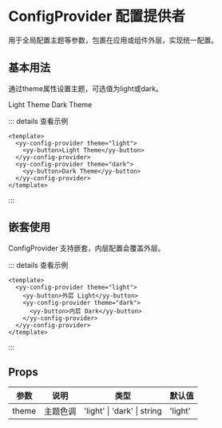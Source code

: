 # ConfigProvider 配置提供者

<yy-p>用于全局配置主题等参数，包裹在应用或组件外层，实现统一配置。</yy-p>

## 基本用法

<yy-p>通过<yy-text code>theme</yy-text>属性设置主题，可选值为<yy-text code>light</yy-text>或<yy-text code>dark</yy-text>。</yy-p>

<yy-flex>
  <yy-config-provider theme="light">
    <yy-button>Light Theme</yy-button>
  </yy-config-provider>
  <yy-config-provider theme="dark">
    <yy-button>Dark Theme</yy-button>
  </yy-config-provider>
</yy-flex>

::: details 查看示例

```vue
<template>
  <yy-config-provider theme="light">
    <yy-button>Light Theme</yy-button>
  </yy-config-provider>
  <yy-config-provider theme="dark">
    <yy-button>Dark Theme</yy-button>
  </yy-config-provider>
</template>
```

:::

## 嵌套使用

<yy-p>ConfigProvider 支持嵌套，内层配置会覆盖外层。</yy-p>

::: details 查看示例

```vue
<template>
  <yy-config-provider theme="light">
    <yy-button>外层 Light</yy-button>
    <yy-config-provider theme="dark">
      <yy-button>内层 Dark</yy-button>
    </yy-config-provider>
  </yy-config-provider>
</template>
```

:::

## Props

| 参数  | 说明     | 类型                        | 默认值  |
| ----- | -------- | --------------------------- | ------- |
| theme | 主题色调 | 'light' \| 'dark' \| string | 'light' |
